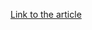 [Link to the article](https://thehackernews.com/2024/10/enterprise-identity-threat-report-2024.html)

